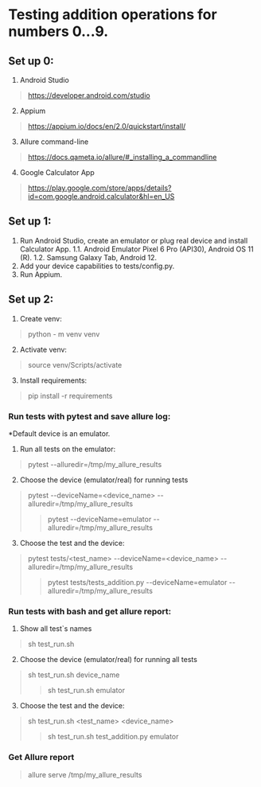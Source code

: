 # Testing addition operations for numbers 0...9.

## Set up 0:
1. Android Studio
> https://developer.android.com/studio
2. Appium
> https://appium.io/docs/en/2.0/quickstart/install/
3. Allure command-line 
> https://docs.qameta.io/allure/#_installing_a_commandline
4. Google Calculator App
> https://play.google.com/store/apps/details?id=com.google.android.calculator&hl=en_US

## Set up 1:
1. Run Android Studio, create an emulator or plug real device and install Calculator App.
   1.1. Android Emulator Pixel 6 Pro (API30), Android OS 11 (R).
   1.2. Samsung Galaxy Tab, Android 12.
2. Add your device capabilities to tests/config.py.
3. Run Appium.

## Set up 2:
1. Create venv:
> python - m venv venv
2. Activate venv:
> source venv/Scripts/activate
3. Install requirements:
> pip install -r requirements

### Run tests with pytest and save allure log:
*Default device is an emulator.
1. Run all tests on the emulator:
> pytest  --alluredir=/tmp/my_allure_results
2. Choose the device (emulator/real) for running tests
> pytest --deviceName=<device_name> --alluredir=/tmp/my_allure_results
>>pytest --deviceName=emulator --alluredir=/tmp/my_allure_results
3. Choose the test and the device:
> pytest tests/<test_name> --deviceName=<device_name> --alluredir=/tmp/my_allure_results
>>pytest tests/tests_addition.py --deviceName=emulator --alluredir=/tmp/my_allure_results

### Run tests with bash and get allure report:
1. Show all test`s names
>sh test_run.sh 
2. Choose the device (emulator/real) for running all tests
>sh test_run.sh device_name
>>sh test_run.sh emulator
3. Choose the test and the device:
>sh test_run.sh <test_name> <device_name>
>>sh test_run.sh test_addition.py emulator

### Get Allure report
>allure serve /tmp/my_allure_results